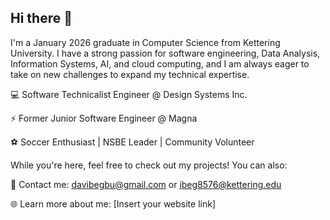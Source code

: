 ## Hi there 👋

I'm a January 2026 graduate in Computer Science from Kettering University.
I have a strong passion for software engineering, Data Analysis, Information Systems, AI, and cloud computing, and I am always eager to take on new challenges to expand my technical expertise.


💻 Software Technicalist Engineer @ Design Systems Inc.

⚡ Former Junior Software Engineer @ Magna

⚽ Soccer Enthusiast | NSBE Leader | Community Volunteer


While you're here, feel free to check out my projects! You can also:

📩 Contact me: davibegbu@gmail.com or ibeg8576@kettering.edu
              
🌐 Learn more about me: [Insert your website link]
